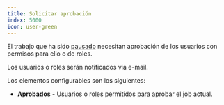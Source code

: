 ```yaml
---
title: Solicitar aprobación
index: 5000
icon: user-green
---
```


El trabajo que ha sido [pausado](rules/palette/job/pause-job) necesitan aprobación de los usuarios con permisos para ello o de roles.

Los usuarios o roles serán notificados via e-mail.

Los elementos configurables son los siguientes:

- **Aprobados** - Usuarios o roles permitidos para aprobar el job actual.
